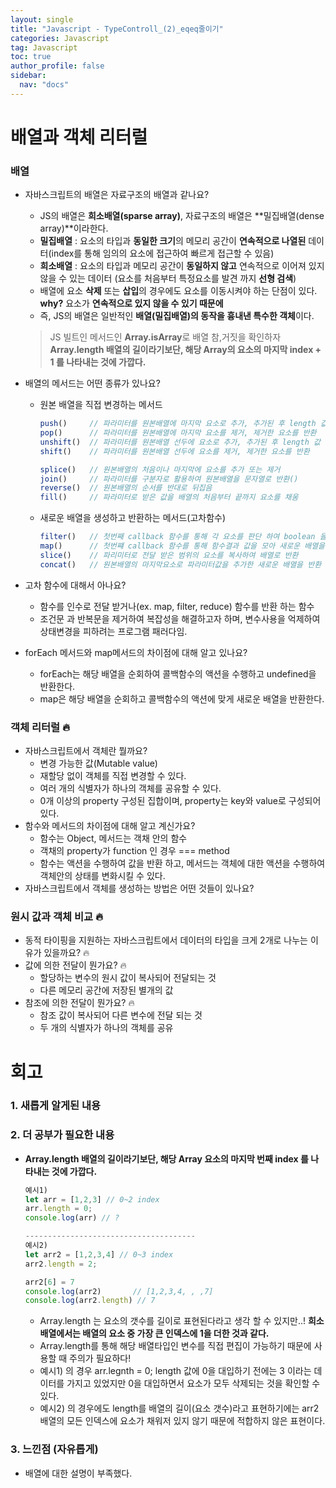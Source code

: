 ```yaml
---
layout: single
title: "Javascript - TypeControll_(2)_eqeq줄이기"
categories: Javascript
tag: Javascript
toc: true
author_profile: false
sidebar:
  nav: "docs"
---
```


# 배열과 객체 리터럴

### 배열
- 자바스크립트의 배열은 자료구조의 배열과 같나요?
  - JS의 배열은 **희소배열(sparse array)**, 자료구조의 배열은 **밀집배열(dense array)**이라한다.
  - **밀집배열** : 요소의 타입과 **동일한 크기**의 메모리 공간이 **연속적으로 나열된** 데이터(index를 통해 임의의 요소에 접근하여 빠르게 접근할 수 있음)
  - **희소배열** : 요소의 타입과  메모리 공간이 **동일하지 않고** 연속적으로 이어져 있지 않을 수 있는 데이터 (요소를 처음부터 특정요소를 발견 까지 **선형 검색**)
  - 배열에 요소 **삭제** 또는 **삽입**의 경우에도 요소를 이동시켜야 하는 단점이 있다.<br>
  **why?** 요소가 **연속적으로 있지 않을 수 있기 때문에**
  - 즉, JS의 배열은 일반적인 **배열(밀집배열)의 동작을 흉내낸 특수한 객체**이다.
  > JS 빌트인 메서드인 **Array.isArray**로 배열 참,거짓을 확인하자<br>
  **Array.length 배열의 길이라기보단, 해당 Array의 요소의 마지막 index + 1 를 나타내는 것에 가깝다.**
        
- 배열의 메서드는 어떤 종류가 있나요?
    - 원본 배열을 직접 변경하는 메서드
        ```javascript
        push()     // 파라미터를 원본배열에 마지막 요소로 추가, 추가된 후 length 값 반환
        pop()      // 파라미터를 원본배열에 마지막 요소를 제거, 제거한 요소를 반환
        unshift()  // 파라미터를 원본배열 선두에 요소로 추가, 추가된 후 length 값 반환
        shift()    // 파라미터를 원본배열 선두에 요소를 제거, 제거한 요소를 반환
        
        splice()   // 원본배열의 처음이나 마지막에 요소를 추가 또는 제거
        join()     // 파라미터를 구분자로 활용하여 원본배열을 문자열로 반환()
        reverse()  // 원본배열의 순서를 반대로 뒤집음
        fill()     // 파라미터로 받은 값을 배열의 처음부터 끝까지 요소를 채움
        ```
        
    - 새로운 배열을 생성하고 반환하는 메서드(고차함수)
        ```jsx
        filter()   // 첫번째 callback 함수를 통해 각 요소를 판단 하여 boolean 을 통해 유지 및 제거하여 새로운 배열을 반환
        map()      // 첫번쨰 callback 함수를 통해 함수결과 값을 모아 새로운 배열을 반환
        slice()    // 파리미터로 전달 받은 범위의 요소를 복사하여 배열로 반환
        concat()   // 원본배열의 마지막요소로 파라미터값을 추가한 새로운 배열을 반환
        ```
        
- 고차 함수에 대해서 아나요?
    - 함수를 인수로 전달 받거나(ex. map, filter, reduce) 함수를 반환 하는 함수
    - 조건문 과 반복문을 제거하여 복잡성을 해결하고자 하며, 변수사용을 억제하여 상태변경을 피하려는 프로그램 패러다임.
- forEach 메서드와 map메서드의 차이점에 대해 알고 있나요?
    - forEach는 해당 배열을 순회하여 콜백함수의 액션을 수행하고 undefined을 반환한다.
    - map은 해당 배열을 순회하고 콜백함수의 액션에 맞게 새로운 배열을 반환한다.

### 객체 리터럴 🔥

- 자바스크립트에서 객체란 뭘까요?
    - 변경 가능한 값(Mutable value)
    - 재할당 없이 객체를 직접 변경할 수 있다.
    - 여러 개의 식별자가 하나의 객체를 공유할 수 있다.
    - 0개 이상의 property 구성된 집합이며, property는 key와 value로 구성되어있다.
- 함수와 메서드의 차이점에 대해 알고 계신가요?
    - 함수는 Object, 메서드는 객채 안의 함수
    - 객채의 property가 function 인 경우 === method
    - 함수는 액션을 수행하여 값을 반환 하고, 메서드는 객체에 대한 액션을 수행하여 객체안의 상태를 변화시킬 수 있다.
- 자바스크립트에서 객체를 생성하는 방법은 어떤 것들이 있나요?

### 원시 값과 객체 비교 🔥

- 동적 타이핑을 지원하는 자바스크립트에서 데이터의 타입을 크게 2개로 나누는 이유가 있을까요? 🔥
- 값에 의한 전달이 뭔가요? 🔥
    - 할당하는 변수의 원시 값이 복사되어 전달되는 것
    - 다른 메모리 공간에 저장된 별개의 값
- 참조에 의한 전달이 뭔가요? 🔥
    - 참조 값이 복사되어 다른 변수에 전달 되는 것
    - 두 개의 식별자가 하나의 객체를 공유


# 회고
### 1. 새롭게 알게된 내용

### 2. 더 공부가 필요한 내용

- **Array.length 배열의 길이라기보단, 해당 Array 요소의 마지막 번째 index 를 나타내는 것에 가깝다.**
    
    ```jsx
    예시1)
    let arr = [1,2,3] // 0~2 index
    arr.length = 0;
    console.log(arr) // ?
    
    --------------------------------------
    예시2)
    let arr2 = [1,2,3,4] // 0~3 index
    arr2.length = 2;
    
    arr2[6] = 7
    console.log(arr2)       // [1,2,3,4, , ,7]
    console.log(arr2.length) // 7
    ```
    
    - Array.length 는 요소의 갯수를 길이로 표현된다라고 생각 할 수 있지만..! **희소배열에서는 배열의 요소 중 가장 큰 인덱스에 1을 더한 것과 같다.**
    - Array.length를 통해 해당 배열타입인 변수를 직접 편집이 가능하기 때문에 사용할 때 주의가 필요하다!
    - 예시1) 의 경우 arr.legnth = 0; length 값에 0을 대입하기 전에는 3 이라는 데이터를 가지고 있었지만 0을 대입하면서 요소가 모두 삭제되는 것을 확인할 수 있다.
    - 예시2) 의 경우에도 length를 배열의 길이(요소 갯수)라고 표현하기에는 arr2 배열의 모든 인덱스에 요소가 채워저 있지 않기 때문에 적합하지 않은 표현이다.

### 3. 느낀점 (자유롭게)
- 배열에 대한 설명이 부족했다.